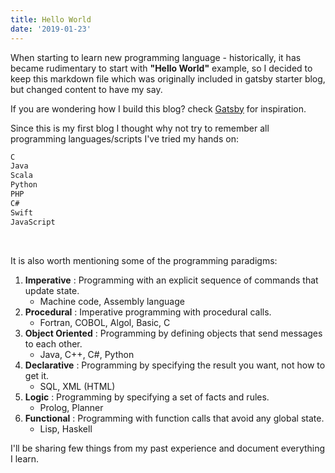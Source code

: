 ```yaml
---
title: Hello World
date: '2019-01-23'
---
```


When starting to learn new programming language - historically, it has became rudimentary to start with **"Hello World"** example, so I decided to keep this markdown file which was originally included in gatsby starter blog, but changed content to have my say.

If you are wondering how I build this blog? check [Gatsby](https://www.gatsbyjs.org/) for inspiration.

Since this is my first blog I thought why not try to remember all programming languages/scripts I've tried my hands on:  
```sh
C
Java
Scala
Python
PHP
C#
Swift
JavaScript
```
<br/>

It is also worth mentioning some of the programming paradigms:

1. **Imperative** : Programming with an explicit sequence of commands that update state.
   - Machine code, Assembly language
2. **Procedural** : Imperative programming with procedural calls.
   - Fortran, COBOL, Algol, Basic, C
3. **Object Oriented** : Programming by defining objects that send messages to each other.
   - Java, C++, C#, Python
4. **Declarative** : Programming by specifying the result you want, not how to get it.
   - SQL, XML (HTML)
5. **Logic** : Programming by specifying a set of facts and rules.
   - Prolog, Planner
6. **Functional** : Programming with function calls that avoid any global state.    
   - Lisp, Haskell

I'll be sharing few things from my past experience and document everything I learn.
